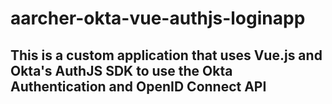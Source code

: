 # aarcher-okta-vue-authjs-loginapp

## This is a custom application that uses Vue.js and Okta's AuthJS SDK to use the Okta Authentication and OpenID Connect API
